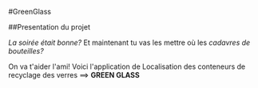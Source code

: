 #GreenGlass

##Presentation du projet

*La soirée était bonne?*
Et maintenant tu vas les mettre où les *cadavres de bouteilles?*

On va t'aider l'ami!
Voici l'application de Localisation des conteneurs de recyclage des verres ==> **GREEN GLASS**
